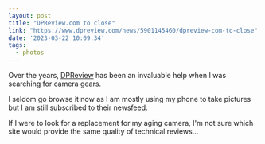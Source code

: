 ```yaml
---
layout: post
title: "DPReview.com to close"
link: "https://www.dpreview.com/news/5901145460/dpreview-com-to-close"
date: '2023-03-22 10:09:34'
tags: 
  - photos
---
```


Over the years, [DPReview](https://www.dpreview.com/) has been an invaluable help when I was searching for camera gears.

I seldom go browse it now as I am mostly using my phone to take pictures but I am still subscribed to their newsfeed.

If I were to look for a replacement for my aging camera, I'm not sure which site would provide the same quality of technical reviews...
